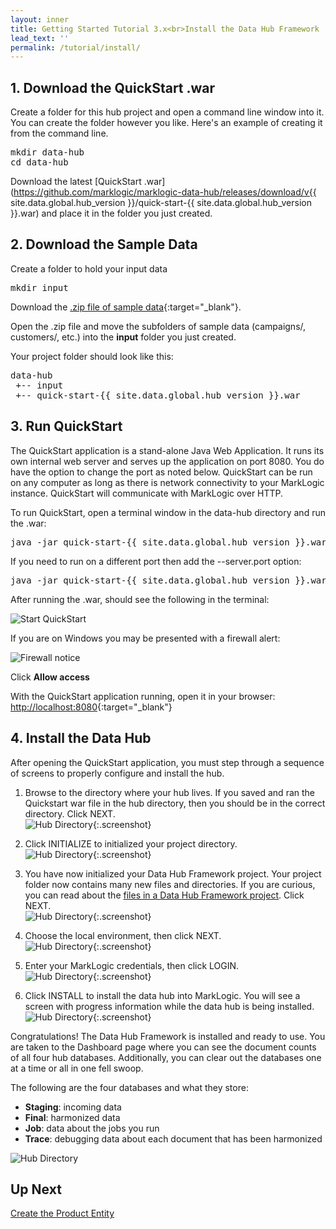 ```yaml
---
layout: inner
title: Getting Started Tutorial 3.x<br>Install the Data Hub Framework
lead_text: ''
permalink: /tutorial/install/
---
```


## 1. Download the QuickStart .war

Create a folder for this hub project and open a command line window into it. You can create the folder however you like. Here's an example of creating it from the command line.

<pre class="cmdline">
mkdir data-hub
cd data-hub
</pre>

Download the latest [QuickStart .war](https://github.com/marklogic/marklogic-data-hub/releases/download/v{{ site.data.global.hub_version }}/quick-start-{{ site.data.global.hub_version }}.war) and place it in the folder you just created.

## 2. Download the Sample Data

Create a folder to hold your input data  

<pre class="cmdline">
mkdir input
</pre>

Download the [.zip file of sample data]({{site.baseurl}}/data/store-data.zip){:target="_blank"}.

Open the .zip file and move the subfolders of sample data (campaigns/, customers/, etc.) into the **input** folder you just created.

Your project folder should look like this:

<pre class="cmdline">
data-hub
 +-- input  
 +-- quick-start-{{ site.data.global.hub_version }}.war
</pre>

## 3. Run QuickStart

The QuickStart application is a stand-alone Java Web Application. It runs its own internal web server and serves up the application on port 8080. You do have the option to change the port as noted below. QuickStart can be run on any computer as long as there is network connectivity to your MarkLogic instance. QuickStart will communicate with MarkLogic over HTTP.

To run QuickStart, open a terminal window in the data-hub directory and run the .war:

<pre class="cmdline">
java -jar quick-start-{{ site.data.global.hub_version }}.war
</pre>

If you need to run on a different port then add the --server.port option:

<pre class="cmdline">
java -jar quick-start-{{ site.data.global.hub_version }}.war --server.port=9000
</pre>

After running the .war, should see the following in the terminal:

![Start QuickStart]({{site.baseurl}}/images/3x/install/start-quickstart.png)

If you are on Windows you may be presented with a firewall alert:

![Firewall notice]({{site.baseurl}}/images/3x/install/firewall-notice.png)

Click **Allow access**

With the QuickStart application running, open it in your browser: [http://localhost:8080](http://localhost:8080){:target="_blank"}

## 4. Install the Data Hub

After opening the QuickStart application, you must step through a sequence of screens to properly configure and install the hub.

1. Browse to the directory where your hub lives. If you saved and ran the Quickstart war file in the hub directory, then you should be in the correct directory. Click NEXT.
<br/>![Hub Directory]({{site.baseurl}}/images/3x/install/hub-wizard-1.png){:.screenshot}

2. Click INITIALIZE to initialized your project directory.
<br/>![Hub Directory]({{site.baseurl}}/images/3x/install/hub-wizard-2.png){:.screenshot}

3. You have now initialized your Data Hub Framework project. Your project folder now contains many new files and directories. If you are curious, you can read about the [files in a Data Hub Framework project](https://github.com/marklogic-community/marklogic-data-hub/wiki/Project-Directory-Structure). Click NEXT.
<br/>![Hub Directory]({{site.baseurl}}/images/3x/install/hub-wizard-3.png){:.screenshot}

4. Choose the local environment, then click NEXT.
<br/>![Hub Directory]({{site.baseurl}}/images/3x/install/hub-wizard-4.png){:.screenshot}

5. Enter your MarkLogic credentials, then click LOGIN.
<br/>![Hub Directory]({{site.baseurl}}/images/3x/install/hub-wizard-5.png){:.screenshot}

6. Click INSTALL to install the data hub into MarkLogic. You will see a screen with progress information while the data hub is being installed.
<br/>![Hub Directory]({{site.baseurl}}/images/3x/install/hub-wizard-6.png){:.screenshot}

Congratulations! The Data Hub Framework is installed and ready to use.
You are taken to the Dashboard page where you can see the document counts of all four hub databases. Additionally, you can clear out the databases one at a time or all in one fell swoop.

The following are the four databases and what they store:

- **Staging**: incoming data
- **Final**: harmonized data
- **Job**: data about the jobs you run
- **Trace**: debugging data about each document that has been harmonized

![Hub Directory]({{site.baseurl}}/images/3x/install/hub-wizard-7.png)

## Up Next

[Create the Product Entity](../create-product-entity/)
